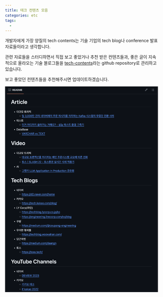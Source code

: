 ```yaml
---
title: 테크 컨텐츠 모음
categories: etc
tags:
  - 
---
```


개발자에게 가장 양질의 tech contents는 기술 기업의 tech blog나 conference 발표 자료들이라고 생각합니다.

관련 자료들을 스터디하면서 직접 보고 좋았거나 추천 받은  컨텐츠들과, 좋은 글이 지속적으로 올라오는 기술 블로그들을 [tech-contents](https://github.com/chuck-park/tech-contents)라는 github repository로 관리하고 있습니다.

보고 좋았던 컨텐츠들을 추천해주시면 업데이트하겠습니다.

![sample_image](/assets/images/2024-04-24-tech-contents/sample-image.png)
